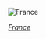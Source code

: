 
![France](https://www.gstatic.com/prettyearth/assets/full/5464.jpg)

*[France](https://www.google.com/maps/@43.393499,4.712885,14z/data=!3m1!1e3)*
